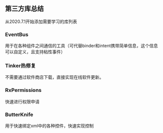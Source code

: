## 第三方库总结

从2020.7.1开始添加需要学习的库列表

### EventBus

用于在各种组件之间通信的工具（可代替binder和intent携带简单信息，这个信息可以自定义，且支持粘性事件）

### Tinker热修复

不需要通过软件商店下载，直接实现在线软件更新。

### RxPermissions

快速进行权限申请

### ButterKnife

用于快速绑定xml中的各种控件，快速实现控制